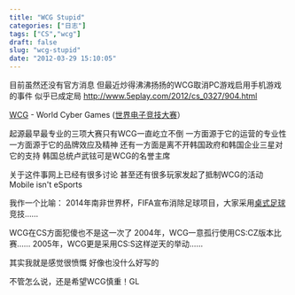```yaml
---
title: "WCG Stupid"
categories: ["日志"]
tags: ["CS","wcg"]
draft: false
slug: "wcg-stupid"
date: "2012-03-29 15:10:05"
---
```


目前虽然还没有官方消息
但最近炒得沸沸扬扬的WCG取消PC游戏启用手机游戏的事件
似乎已成定局
<a href="http://www.5eplay.com/2012/cs_0327/904.html" target="_blank">http://www.5eplay.com/2012/cs_0327/904.html</a>

<a href="http://www.wcg.com" target="_blank">WCG</a> - World Cyber Games (<a href="http://baike.baidu.com/view/5608.htm" target="_blank">世界电子竞技大赛</a>）

起源最早最专业的三项大赛只有WCG一直屹立不倒
一方面源于它的运营的专业性
一方面源于它的品牌效应及精神
还有一方面是离不开韩国政府和韩国企业三星对它的支持
韩国总统卢武铉可是WCG的名誉主席

关于这件事网上已经有很多讨论
甚至还有很多玩家发起了抵制WCG的活动
Mobile isn't eSports

我作一个比喻：
2014年南非世界杯，FIFA宣布消除足球项目，大家采用<a href="http://baike.baidu.com/view/151092.htm" target="_blank">桌式足球</a>竞技……

WCG在CS方面犯傻也不是这一次了
2004年，WCG一意孤行使用CS:CZ版本比赛……
2005年，WCG更是采用CS:S这样逆天的举动……

其实我就是感觉很愤慨
好像也没什么好写的

不管怎么说，还是希望WCG慎重！GL

